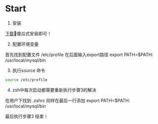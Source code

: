 # Start

1. 安装

[下载](https://dev.mysql.com/downloads/mysql/)傻瓜式安装即可！

2. 配置环境变量

首先找到配置文件
/etc/profile
在后面输入export路径
export PATH=$PATH: /usr/local/mysql/bin

3. 执行source 命令

```bash
source /etc/profile
```

4. zsh中每次启动都需要重新执行步骤3的解决

在用户下找到
.zshrc
同样在最后一行添加
export PATH=$PATH: /usr/local/mysql/bin

最后执行步骤3
结束！
